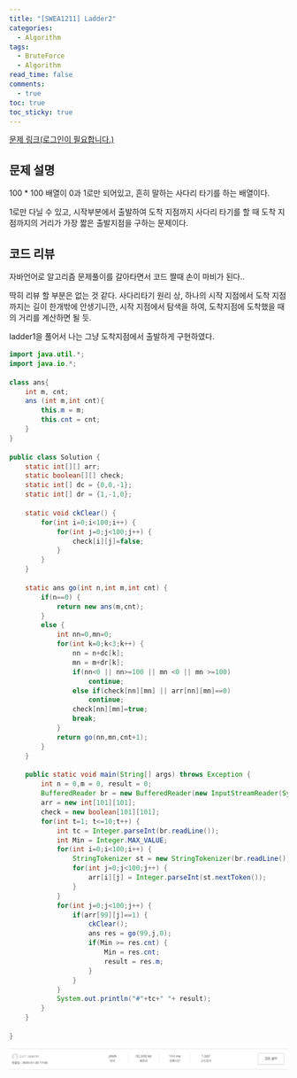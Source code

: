 ```yaml
---
title: "[SWEA1211] Ladder2"
categories:
  - Algorithm
tags:
  - BruteForce
  - Algorithm
read_time: false
comments:
  - true
toc: true
toc_sticky: true
---
```

[문제 링크(로그인이 필요합니다.)](https://swexpertacademy.com/main/code/problem/problemSolver.do?contestProbId=AV14BgD6AEECFAYh)

## 문제 설명
100 * 100 배열이 0과 1로만 되어있고, 흔히 말하는 사다리 타기를 하는 배열이다.

1로만 다닐 수 있고, 시작부분에서 출발하여 도착 지점까지 사다리 타기를 할 때 도착 지점까지의 거리가 가장 짧은 출발지점을 구하는 문제이다.

## 코드 리뷰
자바언어로 알고리즘 문제풀이를 갈아타면서 코드 짤때 손이 마비가 된다..

딱히 리뷰 할 부분은 없는 것 같다. 사다리타기 원리 상, 하나의 시작 지점에서 도착 지점까지는 길이 한개밖에 안생기니깐, 시작 지점에서 탐색을 하여, 도착지점에 도착했을 때의 거리를 계산하면 될 듯.

ladder1을 풀어서 나는 그냥 도착지점에서 출발하게 구현하였다.

```java
import java.util.*;
import java.io.*;

class ans{
	int m, cnt;
	ans (int m,int cnt){
		this.m = m;
		this.cnt = cnt;
	}
}

public class Solution {
	static int[][] arr;
	static boolean[][] check;
	static int[] dc = {0,0,-1};
	static int[] dr = {1,-1,0};
	
	static void ckClear() {
		for(int i=0;i<100;i++) {
			for(int j=0;j<100;j++) {
				check[i][j]=false;
			}
		}
	}
	
	static ans go(int n,int m,int cnt) {
		if(n==0) {
			return new ans(m,cnt);
		}
		else {
			int nn=0,mn=0;
			for(int k=0;k<3;k++) {
				nn = n+dc[k];
				mn = m+dr[k];
				if(nn<0 || nn>=100 || mn <0 || mn >=100)
					continue;
				else if(check[nn][mn] || arr[nn][mn]==0)
					continue;
				check[nn][mn]=true;
				break;
			}
			return go(nn,mn,cnt+1);
		}
	}
	
    public static void main(String[] args) throws Exception {
    	int n = 0,m = 0, result = 0;
    	BufferedReader br = new BufferedReader(new InputStreamReader(System.in));
    	arr = new int[101][101];
    	check = new boolean[101][101];
    	for(int t=1; t<=10;t++) {
    		int tc = Integer.parseInt(br.readLine());
    		int Min = Integer.MAX_VALUE;
    		for(int i=0;i<100;i++) {
    			StringTokenizer st = new StringTokenizer(br.readLine());
    			for(int j=0;j<100;j++) {
    				arr[i][j] = Integer.parseInt(st.nextToken());
    			}
    		}
    		for(int j=0;j<100;j++) {
    			if(arr[99][j]==1) {
    				ckClear();
    				ans res = go(99,j,0);
    				if(Min >= res.cnt) {
    					Min = res.cnt;
    					result = res.m;
    				}
    			}
    		}
    		System.out.println("#"+tc+" "+ result);
    	}
    }
     
}
```

![](/assets/img/Algorithm/swea1211.png)



